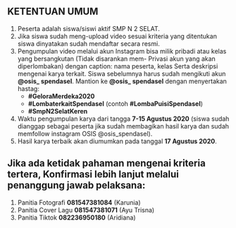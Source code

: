 ## KETENTUAN UMUM
1. Peserta adalah siswa/siswi aktif SMP N 2 SELAT.
2. Jika siswa sudah meng-upload video sesuai kriteria yang ditentukan siswa dinyatakan sudah mendaftar secara resmi.
3. Pengumpulan video melalui akun Instagram bisa milik pribadi atau kelas yang bersangkutan (Tidak disarankan mem- Privasi akun yang akan diperlombakan) dengan caption: nama peserta, kelas Serta deskripsi mengenai karya terkait. Siswa sebelumnya harus sudah mengikuti akun **@osis_ spendasel**. Mantion ke **@osis_ spendasel** dengan menyertakan hastag:
    - **#GeloraMerdeka2020** 
    - **#LombaterkaitSpendasel** (contoh **#LombaPuisiSpendasel**) 
    - **#SmpN2SelatKeren**
 4. Waktu pengumpulan karya dari tangga **7-15 Agustus 2020** (siswa sudah dianggap sebagai peserta jika sudah membagikan hasil karya dan sudah memfollow instagram OSIS @osis_spendasel).
 5. Hasil karya terbaik akan diumumkan pada tanggal **17 Agustus 2020**.
 ## Jika ada ketidak pahaman mengenai kriteria tertera, Konfirmasi lebih lanjut melalui penanggung jawab pelaksana:
1. Panitia Fotografi **081547381084** (Karunia)
2. Panitia Cover Lagu **081547381071** (Ayu Trisna)
3. Panitia Tiktok **082236950180** (Aridiana)
